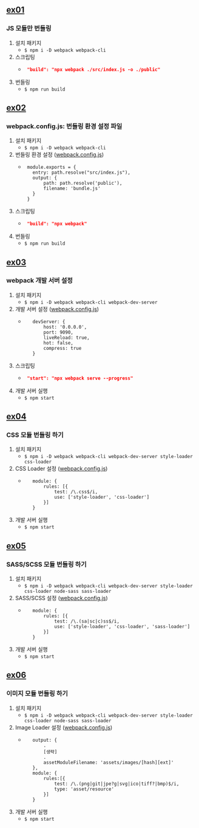 ## [ex01](./ex01)
### JS 모듈만 번들링  

1. 설치 패키지
   - `$ npm i -D webpack webpack-cli`
2. 스크립팅
   - ```json
      "build": "npx webpack ./src/index.js -o ./public"
     ```
3. 번들링
   - `$ npm run build`

## [ex02](./ex02/)
### webpack.config.js: 번들링 환경 설정 파일
1. 설치 패키지
   - `$ npm i -D webpack webpack-cli`
2. 번들링 환경 설정 ([webpack.config.js](./ex02/webpack.config.js))
   - ```jsonc
      module.exports = {
        entry: path.resolve("src/index.js"),
        output: {
            path: path.resolve('public'),
            filename: 'bundle.js'
        }
      }
     ```
3. 스크립팅
   - ```json
      "build": "npx webpack"
     ```
4. 번들링
   - `$ npm run build`

## [ex03](./ex03/)
### webpack 개발 서버 설정
1. 설치 패키지
   - `$ npm i -D webpack webpack-cli webpack-dev-server`
2. 개발 서버 설정 ([webpack.config.js](./ex03/webpack.config.js))
   - ```jsonc
        devServer: {
            host: '0.0.0.0',
            port: 9090,
            liveReload: true,
            hot: false,
            compress: true
        }
     ```
3. 스크립팅
   - ```json
      "start": "npx webpack serve --progress"
     ```
4. 개발 서버 실행
   - `$ npm start`

## [ex04](./ex04/)
### CSS 모듈 번들링 하기
1. 설치 패키지
   - `$ npm i -D webpack webpack-cli webpack-dev-server style-loader css-loader`
2. CSS Loader 설정 ([webpack.config.js](./ex04/webpack.config.js))
   - ```jsonc
        module: {
            rules: [{
                test: /\.css$/i,
                use: ['style-loader', 'css-loader']
            }]
        }
     ```
3. 개발 서버 실행
   - `$ npm start`

## [ex05](./ex05/)
### SASS/SCSS 모듈 번들링 하기
1. 설치 패키지
   - `$ npm i -D webpack webpack-cli webpack-dev-server style-loader css-loader node-sass sass-loader`
2. SASS/SCSS 설정 ([webpack.config.js](./ex05/webpack.config.js))
   - ```jsonc
        module: {
            rules: [{
                test: /\.(sa|sc|c)ss$/i,
                use: ['style-loader', 'css-loader', 'sass-loader']
            }]
        }
     ```
3. 개발 서버 실행
   - `$ npm start`

## [ex06](./ex06/)
### 이미지 모듈 번들링 하기
1. 설치 패키지
   - `$ npm i -D webpack webpack-cli webpack-dev-server style-loader css-loader node-sass sass-loader`
2. Image Loader 설정 ([webpack.config.js](./ex06/webpack.config.js))
   - ```jsonc
        output: {
            .
            [생략]
            .
            assetModuleFilename: 'assets/images/[hash][ext]'
        },
        module: {
            rules:[{
                test: /\.(png|git|jpe?g|svg|ico|tiff?|bmp)$/i,
                type: 'asset/resource'
            }]
        }
     ```
3. 개발 서버 실행
   - `$ npm start`